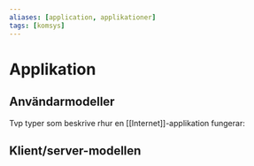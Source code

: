 ```yaml
---
aliases: [application, applikationer]
tags: [komsys]
---
```

# Applikation

## Användarmodeller
Tvp typer som beskrive rhur en [[Internet]]-applikation fungerar:

## Klient/server-modellen
